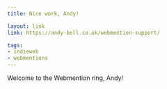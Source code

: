 ```yaml
---
title: Nice work, Andy!

layout: link
link: https://andy-bell.co.uk/webmention-support/

tags:
- indieweb
- webmentions
---
```


Welcome to the Webmention ring, Andy!
